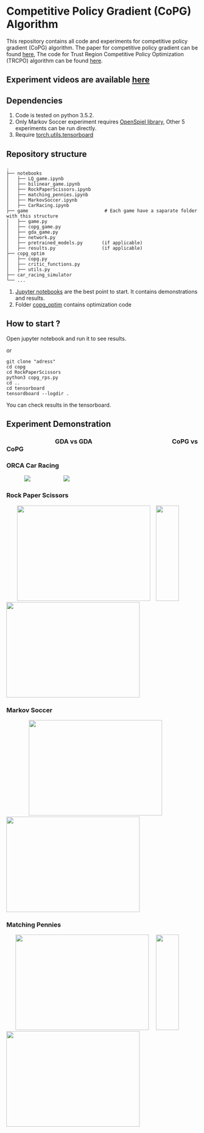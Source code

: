 # Competitive Policy Gradient (CoPG) Algorithm
This repository contains all code and experiments for competitive policy gradient (CoPG) algorithm. The paper for competitive policy gradient can be found [here](https://arxiv.org/abs/2006.10611),
The code for Trust Region Competitive Policy Optimization (TRCPO) algorithm can be found [here](https://github.com/manish-pra/trcopo).

## Experiment videos are available [here](https://sites.google.com/view/rl-copo)
## Dependencies
1. Code is tested on python 3.5.2.
2. Only Markov Soccer experiment requires [OpenSpiel library](https://github.com/deepmind/open_spiel), Other 5 experiments can be run directly. 
3. Require [torch.utils.tensorboard](https://pytorch.org/docs/stable/tensorboard.html)

## Repository structure
    .
    ├── notebooks
    │   ├── LQ_game.ipynb
    │   ├── bilinear_game.ipynb
    │   ├── RockPaperScissors.ipynb
    │   ├── matching_pennies.ipynb
    │   ├── MarkovSoccer.ipynb
    │   ├── CarRacing.ipynb
    ├── game                            # Each game have a saparate folder with this structure
    │   ├── game.py                     
    │   ├── copg_game.py                
    │   ├── gda_game.py
    │   ├── network.py
    │   ├── pretrained_models.py       (if applicable)
    │   ├── results.py                 (if applicable)
    ├── copg_optim
    │   ├── copg.py 
    │   ├── critic_functions.py 
    │   ├── utils.py 
    ├── car_racing_simulator
    └── ...
1. [Jupyter notebooks](https://github.com/manish-pra/copg/tree/master/notebooks) are the best point to start. It contains demonstrations and results. 
2. Folder [copg_optim](https://github.com/manish-pra/copg/tree/master/copg_optim) contains optimization code

## How to start ?
Open jupyter notebook and run it to see results.

or

```
git clone "adress"
cd copg
cd RockPaperScissors
python3 copg_rps.py
cd ..
cd tensorboard
tensordboard --logdir .
```
You can check results in the tensorboard.

## Experiment Demonstration
### &nbsp;&nbsp; &nbsp;&nbsp;&nbsp;&nbsp;&nbsp;&nbsp; &nbsp;&nbsp;&nbsp;&nbsp;&nbsp; &nbsp;&nbsp;&nbsp;&nbsp;&nbsp; &nbsp;&nbsp;&nbsp;&nbsp;&nbsp; &nbsp;&nbsp;&nbsp;&nbsp; GDA vs GDA   &nbsp;&nbsp;&nbsp;&nbsp;  &nbsp;&nbsp;&nbsp;&nbsp;&nbsp; &nbsp;&nbsp;&nbsp;&nbsp;&nbsp; &nbsp;&nbsp;&nbsp;&nbsp;&nbsp; &nbsp;&nbsp;&nbsp;&nbsp;  &nbsp; &nbsp;&nbsp;&nbsp;&nbsp;&nbsp; &nbsp;&nbsp;&nbsp;&nbsp;&nbsp; &nbsp;&nbsp;&nbsp;&nbsp;&nbsp; &nbsp;&nbsp;&nbsp;&nbsp;                  CoPG vs CoPG
### ORCA Car Racing
&nbsp; &nbsp;&nbsp;&nbsp;&nbsp;&nbsp; &nbsp;&nbsp;&nbsp;&nbsp;![](https://github.com/manish-pra/copg/blob/master/car_racing/gifs/CarRacingGDAvsGDA.gif) &nbsp; &nbsp;&nbsp;&nbsp;&nbsp; &nbsp; &nbsp;&nbsp;&nbsp;&nbsp; &nbsp; &nbsp;&nbsp;&nbsp;&nbsp; ![](https://github.com/manish-pra/copg/blob/master/car_racing/gifs/CarRacingCoPGvsCoPG.gif)
### Rock Paper Scissors
&nbsp; &nbsp;&nbsp; &nbsp;&nbsp;<img src="https://github.com/manish-pra/copg/blob/master/rps/gifs/RPS%20GDA%20vs%20GDA.gif" width="350" height="250">&nbsp; &nbsp;&nbsp;<img src="https://github.com/manish-pra/copg/blob/master/rps/gifs/RPS%20cropped%20counter.gif" width="60" height="250">&nbsp; &nbsp;&nbsp; <img src="https://github.com/manish-pra/copg/blob/master/rps/gifs/RPS%20CoPG%20vs%20CoPG.gif" width="350" height="250"> 

### Markov Soccer
&nbsp; &nbsp;&nbsp;&nbsp;&nbsp; &nbsp;&nbsp;&nbsp;&nbsp; &nbsp;&nbsp;&nbsp;<img src="https://github.com/manish-pra/copg/blob/master/markov_soccer/gifs/Soccer%20GDA%20vs%20GDA.gif" width="350" height="250">&nbsp; &nbsp;&nbsp;&nbsp; &nbsp; &nbsp;&nbsp; &nbsp;&nbsp;&nbsp; <img src="https://github.com/manish-pra/copg/blob/master/markov_soccer/gifs/Soccer%20CoPG%20vs%20CoPG.gif" width="350" height="250"> 
### Matching Pennies
&nbsp;&nbsp;&nbsp; &nbsp;&nbsp;<img src="https://github.com/manish-pra/copg/blob/master/matchingpennies/gifs/MP%20GDA%20vs%20GDA.gif" width="350" height="250">&nbsp; &nbsp;&nbsp; <img src="https://github.com/manish-pra/copg/blob/master/matchingpennies/gifs/MP%20cropped2%20counter.gif" width="60" height="250">&nbsp; &nbsp;&nbsp; <img src="https://github.com/manish-pra/copg/blob/master/matchingpennies/gifs/MP%20CoPG%20vs%20CoPG.gif" width="350" height="250"> 
